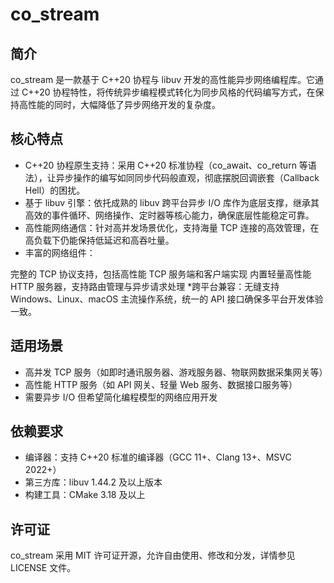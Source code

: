 # co_stream
## 简介
co_stream 是一款基于 C++20 协程与 libuv 开发的高性能异步网络编程库。它通过 C++20 协程特性，将传统异步编程模式转化为同步风格的代码编写方式，在保持高性能的同时，大幅降低了异步网络开发的复杂度。
## 核心特点
* C++20 协程原生支持：采用 C++20 标准协程（co_await、co_return 等语法），让异步操作的编写如同同步代码般直观，彻底摆脱回调嵌套（Callback Hell）的困扰。
* 基于 libuv 引擎：依托成熟的 libuv 跨平台异步 I/O 库作为底层支撑，继承其高效的事件循环、网络操作、定时器等核心能力，确保底层性能稳定可靠。
* 高性能网络通信：针对高并发场景优化，支持海量 TCP 连接的高效管理，在高负载下仍能保持低延迟和高吞吐量。
* 丰富的网络组件：

完整的 TCP 协议支持，包括高性能 TCP 服务端和客户端实现
内置轻量高性能 HTTP 服务器，支持路由管理与异步请求处理
*跨平台兼容：无缝支持 Windows、Linux、macOS 主流操作系统，统一的 API 接口确保多平台开发体验一致。
## 适用场景
* 高并发 TCP 服务（如即时通讯服务器、游戏服务器、物联网数据采集网关等）
* 高性能 HTTP 服务（如 API 网关、轻量 Web 服务、数据接口服务等）
* 需要异步 I/O 但希望简化编程模型的网络应用开发
## 依赖要求
* 编译器：支持 C++20 标准的编译器（GCC 11+、Clang 13+、MSVC 2022+）
* 第三方库：libuv 1.44.2 及以上版本
* 构建工具：CMake 3.18 及以上

## 许可证
co_stream 采用 MIT 许可证开源，允许自由使用、修改和分发，详情参见 LICENSE 文件。